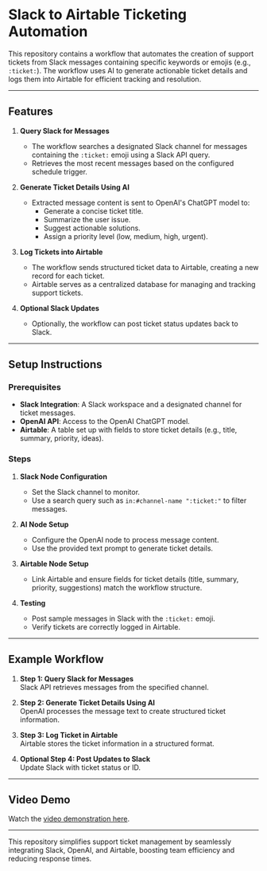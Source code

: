 # Slack to Airtable Ticketing Automation

This repository contains a workflow that automates the creation of support tickets from Slack messages containing specific keywords or emojis (e.g., `:ticket:`). The workflow uses AI to generate actionable ticket details and logs them into Airtable for efficient tracking and resolution.

---

## Features

1. **Query Slack for Messages**  
   - The workflow searches a designated Slack channel for messages containing the `:ticket:` emoji using a Slack API query.
   - Retrieves the most recent messages based on the configured schedule trigger.

2. **Generate Ticket Details Using AI**  
   - Extracted message content is sent to OpenAI's ChatGPT model to:
     - Generate a concise ticket title.
     - Summarize the user issue.
     - Suggest actionable solutions.
     - Assign a priority level (low, medium, high, urgent).

3. **Log Tickets into Airtable**  
   - The workflow sends structured ticket data to Airtable, creating a new record for each ticket.
   - Airtable serves as a centralized database for managing and tracking support tickets.

4. **Optional Slack Updates**  
   - Optionally, the workflow can post ticket status updates back to Slack.

---

## Setup Instructions

### Prerequisites
- **Slack Integration**: A Slack workspace and a designated channel for ticket messages.
- **OpenAI API**: Access to the OpenAI ChatGPT model.
- **Airtable**: A table set up with fields to store ticket details (e.g., title, summary, priority, ideas).

### Steps

1. **Slack Node Configuration**
   - Set the Slack channel to monitor.
   - Use a search query such as `in:#channel-name ":ticket:"` to filter messages.

2. **AI Node Setup**
   - Configure the OpenAI node to process message content.
   - Use the provided text prompt to generate ticket details.

3. **Airtable Node Setup**
   - Link Airtable and ensure fields for ticket details (title, summary, priority, suggestions) match the workflow structure.

4. **Testing**
   - Post sample messages in Slack with the `:ticket:` emoji.
   - Verify tickets are correctly logged in Airtable.

---

## Example Workflow

1. **Step 1: Query Slack for Messages**  
   Slack API retrieves messages from the specified channel.

2. **Step 2: Generate Ticket Details Using AI**  
   OpenAI processes the message text to create structured ticket information.

3. **Step 3: Log Ticket in Airtable**  
   Airtable stores the ticket information in a structured format.

4. **Optional Step 4: Post Updates to Slack**  
   Update Slack with ticket status or ID.

---

## Video Demo

Watch the [video demonstration here](https://drive.google.com/file/d/1j83Io5EER9D5gGeWnUnTy02lkIdnTTJ_/view?usp=sharing).

---

This repository simplifies support ticket management by seamlessly integrating Slack, OpenAI, and Airtable, boosting team efficiency and reducing response times.
